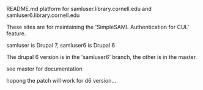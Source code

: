 README.md
platform for samluser.library.cornell.edu and samluser6.library.cornell.edu

These sites are for maintaining the 'SimpleSAML Authentication for CUL' feature.

samluser is Drupal 7, samluser6 is Drupal 6

The drupal 6 version is in the 'samluser6' branch, the other is in the master.

see master for documentation

hopong the patch will work for d6 version...
